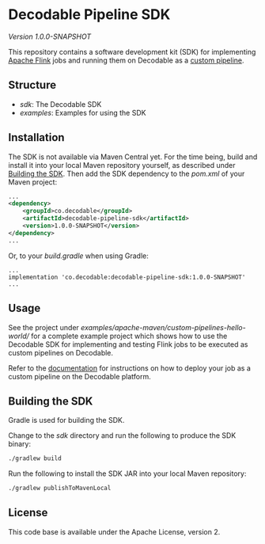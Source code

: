 # Decodable Pipeline SDK

_Version 1.0.0-SNAPSHOT_

This repository contains a software development kit (SDK) for implementing [Apache Flink](https://flink.apache.org/) jobs
and running them on Decodable as a [custom pipeline](https://docs.decodable.co/docs/create-pipelines-using-your-own-apache-flink-jobs).

## Structure

* _sdk_: The Decodable SDK
* _examples_: Examples for using the SDK

## Installation

The SDK is not available via Maven Central yet. For the time being, build and install it into your local Maven repository yourself, as described under [Building the SDK](#building-the-sdk).
Then add the SDK dependency to the _pom.xml_ of your Maven project:

```xml
...
<dependency>
	<groupId>co.decodable</groupId>
	<artifactId>decodable-pipeline-sdk</artifactId>
	<version>1.0.0-SNAPSHOT</version>
</dependency>
...
```

Or, to your _build.gradle_ when using Gradle:

```
...
implementation 'co.decodable:decodable-pipeline-sdk:1.0.0-SNAPSHOT'
...
```

## Usage

See the project under _examples/apache-maven/custom-pipelines-hello-world/_ for a complete example project
which shows how to use the Decodable SDK for implementing and testing Flink jobs to be executed as custom pipelines on Decodable.

Refer to the [documentation](https://docs.decodable.co/docs/create-pipelines-using-your-own-apache-flink-jobs) for instructions on how to deploy your job as a custom pipeline on the Decodable platform.

## Building the SDK

Gradle is used for building the SDK.

Change to the _sdk_ directory and run the following to produce the SDK binary:

```bash
./gradlew build
```

Run the following to install the SDK JAR into your local Maven repository:

```bash
./gradlew publishToMavenLocal
```

## License

This code base is available under the Apache License, version 2.
